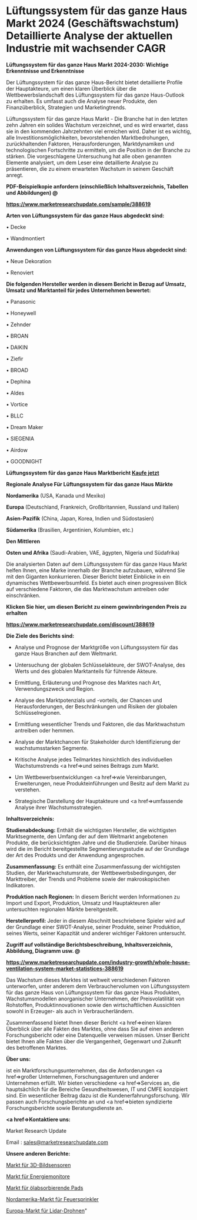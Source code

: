 # Lüftungssystem für das ganze Haus Markt 2024 (Geschäftswachstum) Detaillierte Analyse der aktuellen Industrie mit wachsender CAGR

<strong>Lüftungssystem für das ganze Haus Markt 2024-2030: Wichtige Erkenntnisse und Erkenntnisse</strong>

Der Lüftungssystem für das ganze Haus-Bericht bietet detaillierte Profile der Hauptakteure, um einen klaren Überblick über die Wettbewerbslandschaft des Lüftungssystem für das ganze Haus-Outlook zu erhalten. Es umfasst auch die Analyse neuer Produkte, den Finanzüberblick, Strategien und Marketingtrends.

Lüftungssystem für das ganze Haus Markt - Die Branche hat in den letzten zehn Jahren ein solides Wachstum verzeichnet, und es wird erwartet, dass sie in den kommenden Jahrzehnten viel erreichen wird. Daher ist es wichtig, alle Investitionsmöglichkeiten, bevorstehenden Marktbedrohungen, zurückhaltenden Faktoren, Herausforderungen, Marktdynamiken und technologischen Fortschritte zu ermitteln, um die Position in der Branche zu stärken. Die vorgeschlagene Untersuchung hat alle oben genannten Elemente analysiert, um dem Leser eine detaillierte Analyse zu präsentieren, die zu einem erwarteten Wachstum in seinem Geschäft anregt.



<strong><b>PDF-Beispielkopie anfordern (einschließlich Inhaltsverzeichnis, Tabellen und Abbildungen) @ </b></strong>

<strong><a href=https://www.marketresearchupdate.com/sample/388619>

<strong>https://www.marketresearchupdate.com/sample/388619</u></a></strong></strong>



<strong>Arten von Lüftungssystem für das ganze Haus abgedeckt sind:</strong>

• Decke

• Wandmontiert



<strong>Anwendungen von Lüftungssystem für das ganze Haus abgedeckt sind:</strong>

• Neue Dekoration

• Renoviert



<strong>Die folgenden Hersteller werden in diesem Bericht in Bezug auf Umsatz, Umsatz und Marktanteil für jedes Unternehmen bewertet:</strong>

• Panasonic

• Honeywell

• Zehnder

• BROAN

• DAIKIN

• Ziefir

• BROAD

• Dephina

• Aldes

• Vortice

• BLLC

• Dream Maker

• SIEGENIA

• Airdow

• GOODNIGHT



<strong>Lüftungssystem für das ganze Haus Marktbericht <a href=https://www.marketresearchupdate.com/buynow/388619>Kaufe jetzt</a></strong>



<strong>Regionale Analyse Für Lüftungssystem für das ganze Haus Märkte</strong>



<strong>Nordamerika</strong> (USA, Kanada und Mexiko)



<strong>Europa</strong> (Deutschland, Frankreich, Großbritannien, Russland und Italien)



<strong>Asien-Pazifik</strong> (China, Japan, Korea, Indien und Südostasien)



<strong>Südamerika</strong> (Brasilien, Argentinien, Kolumbien, etc.)



<strong>Den Mittleren</strong> 

<strong>Osten und Afrika</strong> (Saudi-Arabien, VAE, ägypten, Nigeria und Südafrika)

Die analysierten Daten auf dem Lüftungssystem für das ganze Haus Markt helfen Ihnen, eine Marke innerhalb der Branche aufzubauen, während Sie mit den Giganten konkurrieren. Dieser Bericht bietet Einblicke in ein dynamisches Wettbewerbsumfeld. Es bietet auch einen progressiven Blick auf verschiedene Faktoren, die das Marktwachstum antreiben oder einschränken.



<strong>Klicken Sie hier, um diesen Bericht zu einem gewinnbringenden Preis zu erhalten
</strong>

<strong><a href=https://www.marketresearchupdate.com/discount/388619>https://www.marketresearchupdate.com/discount/388619</b></u></strong></a>



<strong>Die Ziele des Berichts sind:</strong>

- Analyse und Prognose der Marktgröße von Lüftungssystem für das ganze Haus Branchen auf dem Weltmarkt.

- Untersuchung der globalen Schlüsselakteure, der SWOT-Analyse, des Werts und des globalen Marktanteils für führende Akteure.

- Ermittlung, Erläuterung und Prognose des Marktes nach Art, Verwendungszweck und Region.

- Analyse des Marktpotenzials und -vorteils, der Chancen und Herausforderungen, der Beschränkungen und Risiken der globalen Schlüsselregionen.

- Ermittlung wesentlicher Trends und Faktoren, die das Marktwachstum antreiben oder hemmen.

- Analyse der Marktchancen für Stakeholder durch Identifizierung der wachstumsstarken Segmente.

- Kritische Analyse jedes Teilmarktes hinsichtlich des individuellen Wachstumstrends <a href=>und</a> seines Beitrags zum Markt.

- Um Wettbewerbsentwicklungen <a href=>wie</a> Vereinbarungen, Erweiterungen, neue Produkteinführungen und Besitz auf dem Markt zu verstehen.

- Strategische Darstellung der Hauptakteure und <a href=>umfas</a>sende Analyse ihrer Wachstumsstrategien.



<strong>Inhaltsverzeichnis:</strong>



<strong>Studienabdeckung:</strong> Enthält die wichtigsten Hersteller, die wichtigsten Marktsegmente, den Umfang der auf dem Weltmarkt angebotenen Produkte, die berücksichtigten Jahre und die Studienziele. Darüber hinaus wird die im Bericht bereitgestellte Segmentierungsstudie auf der Grundlage der Art des Produkts und der Anwendung angesprochen.



<strong>Zusammenfassung:</strong> Es enthält eine Zusammenfassung der wichtigsten Studien, der Marktwachstumsrate, der Wettbewerbsbedingungen, der Markttreiber, der Trends und Probleme sowie der makroskopischen Indikatoren.



<strong>Produktion nach Regionen:</strong> In diesem Bericht werden Informationen zu Import und Export, Produktion, Umsatz und Hauptakteuren aller untersuchten regionalen Märkte bereitgestellt.



<strong>Herstellerprofil:</strong> Jeder in diesem Abschnitt beschriebene Spieler wird auf der Grundlage einer SWOT-Analyse, seiner Produkte, seiner Produktion, seines Werts, seiner Kapazität und anderer wichtiger Faktoren untersucht.



<strong><b>Zugriff auf vollständige Berichtsbeschreibung, Inhaltsverzeichnis, Abbildung, Diagramm usw. @ </b></strong>

<strong><a href=https://www.marketresearchupdate.com/industry-growth/whole-house-ventilation-system-market-statistices-388619>https://www.marketresearchupdate.com/industry-growth/whole-house-ventilation-system-market-statistices-388619</a></strong>

Das Wachstum dieses Marktes ist weltweit verschiedenen Faktoren unterworfen, unter anderem dem Verbrauchervolumen von Lüftungssystem für das ganze Haus von Lüftungssystem für das ganze Haus Produkten, Wachstumsmodellen anorganischer Unternehmen, der Preisvolatilität von Rohstoffen, Produktinnovationen sowie den wirtschaftlichen Aussichten sowohl in Erzeuger- als auch in Verbraucherländern.

Zusammenfassend bietet Ihnen dieser Bericht <a href=>einen</a> klaren Überblick über alle Fakten des Marktes, ohne dass Sie auf einen anderen Forschungsbericht oder eine Datenquelle verweisen müssen. Unser Bericht bietet Ihnen alle Fakten über die Vergangenheit, Gegenwart und Zukunft des betroffenen Marktes.



<strong>Über uns:</strong>

 ist ein Marktforschungsunternehmen, das die Anforderungen <a href=>großer</a> Unternehmen, Forschungsagenturen und anderer Unternehmen erfüllt. Wir bieten verschiedene <a href=>Services</a> an, die hauptsächlich für die Bereiche Gesundheitswesen, IT und CMFE konzipiert sind. Ein wesentlicher Beitrag dazu ist die Kundenerfahrungsforschung. Wir passen auch Forschungsberichte an und <a href=>bieten</a> syndizierte Forschungsberichte sowie Beratungsdienste an.



<strong><a href=>Kontaktiere uns:</a></strong>

Market Research Update

Email : sales@marketresearchupdate.com



<strong>Unsere anderen Berichte:</strong>

<a href=https://www.linkedin.com/pulse/3d-image-sensors-market-opportunities-stay-ahead>Markt für 3D-Bildsensoren</a>

<a href=https://www.linkedin.com/pulse/energy-monitor-market-report-2023-top-company>Markt für Energiemonitore</a>

<a href=https://www.linkedin.com/pulse/oil-absorbent-pads-market-outlooks-2023-size>Markt für ölabsorbierende Pads</a>

<a href=https://www.linkedin.com/pulse/north-america-fire-sprinklers-market-size-production>Nordamerika-Markt für Feuersprinkler</a>

<a href=https://www.linkedin.com/pulse/europe-lidar-drone-market-2023-global-clzuf/>Europa-Markt für Lidar-Drohnen</a>"
